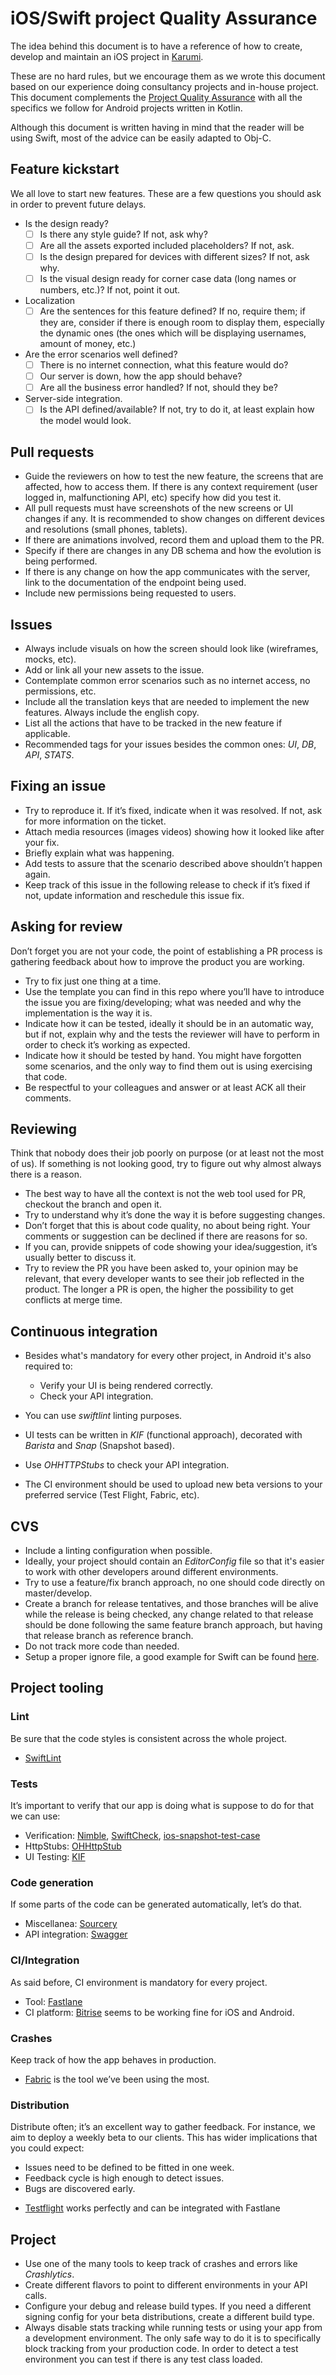 # iOS/Swift project Quality Assurance

The idea behind this document is to have a reference of how to create, develop and maintain an iOS project in [Karumi](https://karumi.com).

These are no hard rules, but we encourage them as we wrote this document based on our experience doing consultancy projects and in-house project. This document complements the [Project Quality Assurance](https://github.com/Karumi/project-quality-assurance) with all the specifics we follow for Android projects written in Kotlin.

Although this document is written having in mind that the reader will be using Swift, most of the advice can be easily adapted to Obj-C.

## Feature kickstart

We all love to start new features. These are a few questions you should ask in order to prevent future delays.

* Is the design ready?
  - [ ] Is there any style guide? If not, ask why?
  - [ ] Are all the assets exported included placeholders? If not, ask.
  - [ ] Is the design prepared for devices with different sizes? If not, ask why.
  - [ ] Is the visual design ready for corner case data (long names or numbers, etc.)? If not, point it out.

* Localization
  - [ ] Are the sentences for this feature defined? If no, require them; if they are, consider if there is enough room to display them, especially the dynamic ones (the ones which will be displaying usernames, amount of money, etc.)

* Are the error scenarios well defined?
  - [ ] There is no internet connection, what this feature would do?
  - [ ] Our server is down, how the app should behave?
  - [ ] Are all the business error handled? If not, should they be?

* Server-side integration.
  - [ ] Is the API defined/available? If not, try to do it, at least explain how the model would look.

## Pull requests

* Guide the reviewers on how to test the new feature, the screens that are affected, how to access them. If there is any context requirement (user logged in, malfunctioning API, etc) specify how did you test it.
* All pull requests must have screenshots of the new screens or UI changes if any. It is recommended to show changes on different devices and resolutions (small phones, tablets).
* If there are animations involved, record them and upload them to the PR.
* Specify if there are changes in any DB schema and how the evolution is being performed.
* If there is any change on how the app communicates with the server, link to the documentation of the endpoint being used.
* Include new permissions being requested to users.

## Issues

* Always include visuals on how the screen should look like (wireframes, mocks, etc).
* Add or link all your new assets to the issue.
* Contemplate common error scenarios such as no internet access, no permissions, etc.
* Include all the translation keys that are needed to implement the new features. Always include the english copy.
* List all the actions that have to be tracked in the new feature if applicable.
* Recommended tags for your issues besides the common ones: _UI_, _DB_, _API_, _STATS_.

## Fixing an issue

* Try to reproduce it. If it’s fixed, indicate when it was resolved. If not, ask for more information on the ticket.
* Attach media resources (images videos) showing how it looked like after your fix.
* Briefly explain what was happening.
* Add tests to assure that the scenario described above shouldn’t happen again.
* Keep track of this issue in the following release to check if it’s fixed if not, update information and reschedule this issue fix.

## Asking for review

Don’t forget you are not your code, the point of establishing a PR process is gathering feedback about how to improve the product you are working.

* Try to fix just one thing at a time.
* Use the template you can find in this repo where you’ll have to introduce the issue you are fixing/developing; what was needed and why the implementation is the way it is.
* Indicate how it can be tested, ideally it should be in an automatic way, but if not, explain why and the tests the reviewer will have to perform in order to check it’s working as expected.
* Indicate how it should be tested by hand. You might have forgotten some scenarios, and the only way to find them out is using exercising that code.
* Be respectful to your colleagues and answer or at least ACK all their comments.

## Reviewing

Think that nobody does their job poorly on purpose (or at least not the most of us). If something is not looking good, try to figure out why almost always there is a reason.

* The best way to have all the context is not the web tool used for PR, checkout the branch and open it.
* Try to understand why it’s done the way it is before suggesting changes.
* Don’t forget that this is about code quality, no about being right. Your comments or suggestion can be declined if there are reasons for so.
* If you can, provide snippets of code showing your idea/suggestion, it’s usually better to discuss it.
* Try to review the PR you have been asked to, your opinion may be relevant, that every developer wants to see their job reflected in the product. The longer a PR is open, the higher the possibility to get conflicts at merge time.

## Continuous integration

* Besides what's mandatory for every other project, in Android it's also required to:
  * Verify your UI is being rendered correctly.
  * Check your API integration.

* You can use _swiftlint_ linting purposes.
* UI tests can be written in _KIF_ (functional approach), decorated with _Barista_ and _Snap_ (Snapshot based).
* Use _OHHTTPStubs_ to check your API integration.
* The CI environment should be used to upload new beta versions to your preferred service (Test Flight, Fabric, etc).

## CVS

* Include a linting configuration when possible.
* Ideally, your project should contain an _EditorConfig_ file so that it's easier to work with other developers around different environments.
* Try to use a feature/fix branch approach, no one should code directly on master/develop.
* Create a branch for release tentatives, and those branches will be alive while the release is being checked, any change related to that release should be done following the same feature branch approach, but having that release branch as reference branch.
* Do not track more code than needed.
* Setup a proper ignore file, a good example for Swift can be found [here](https://github.com/github/gitignore/blob/master/Swift.gitignore).

## Project tooling

### Lint

Be sure that the code styles is consistent across the whole project.

* [SwiftLint](https://github.com/realm/SwiftLint)

### Tests

It’s important to verify that our app is doing what is suppose to do for that we can use:

* Verification: [Nimble](https://github.com/Quick/Nimble), [SwiftCheck](https://github.com/typelift/SwiftCheck), [ios-snapshot-test-case](https://github.com/uber/ios-snapshot-test-case/)
* HttpStubs: [OHHttpStub](https://github.com/AliSoftware/OHHTTPStubs)
* UI Testing: [KIF](https://github.com/kif-framework/KIF)

### Code generation

If some parts of the code can be generated automatically, let’s do that.

* Miscellanea: [Sourcery](https://github.com/krzysztofzablocki/Sourcery)
* API integration: [Swagger](https://github.com/swagger-api/swagger-codegen)

### CI/Integration

As said before, CI environment is mandatory for every project.

* Tool: [Fastlane](https://fastlane.tools)
* CI platform: [Bitrise](https://www.bitrise.io/) seems to be working fine for iOS and Android.

### Crashes

Keep track of how the app behaves in production.

* [Fabric](https://get.fabric.io) is the tool we’ve been using the most.

### Distribution

Distribute often; it’s an excellent way to gather feedback. For instance, we aim to deploy a weekly beta to our clients. This has wider implications that you could expect:

- Issues need to be defined to be fitted in one week.
- Feedback cycle is high enough to detect issues.
- Bugs are discovered early.

* [Testflight](https://developer.apple.com/testflight/) works perfectly and can be integrated with Fastlane

## Project

* Use one of the many tools to keep track of crashes and errors like _Crashlytics_.
* Create different flavors to point to different environments in your API calls.
* Configure your debug and release build types. If you need a different signing config for your beta distributions, create a different build type.
* Always disable stats tracking while running tests or using your app from a development environment. The only safe way to do it is to specifically block tracking from your production code. In order to detect a test environment you can test if there is any test class loaded.